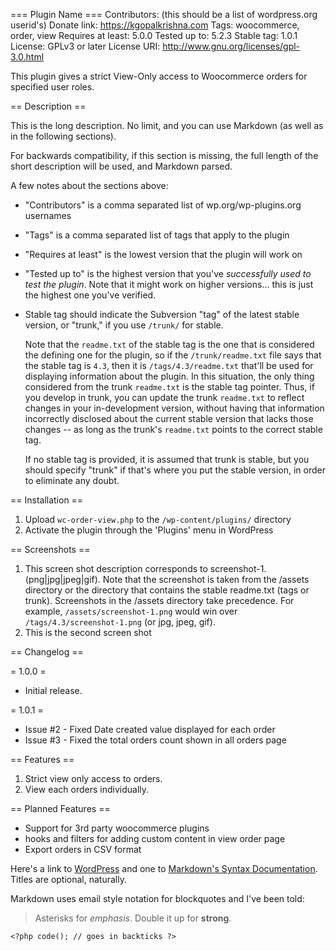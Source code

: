 === Plugin Name ===
Contributors: (this should be a list of wordpress.org userid's)
Donate link: https://kgopalkrishna.com
Tags: woocommerce, order, view
Requires at least: 5.0.0
Tested up to: 5.2.3
Stable tag: 1.0.1
License: GPLv3 or later
License URI: http://www.gnu.org/licenses/gpl-3.0.html

This plugin gives a strict View-Only access to Woocommerce orders for specified user roles.

== Description ==

This is the long description.  No limit, and you can use Markdown (as well as in the following sections).

For backwards compatibility, if this section is missing, the full length of the short description will be used, and
Markdown parsed.

A few notes about the sections above:

*   "Contributors" is a comma separated list of wp.org/wp-plugins.org usernames
*   "Tags" is a comma separated list of tags that apply to the plugin
*   "Requires at least" is the lowest version that the plugin will work on
*   "Tested up to" is the highest version that you've *successfully used to test the plugin*. Note that it might work on
higher versions... this is just the highest one you've verified.
*   Stable tag should indicate the Subversion "tag" of the latest stable version, or "trunk," if you use `/trunk/` for
stable.

    Note that the `readme.txt` of the stable tag is the one that is considered the defining one for the plugin, so
if the `/trunk/readme.txt` file says that the stable tag is `4.3`, then it is `/tags/4.3/readme.txt` that'll be used
for displaying information about the plugin.  In this situation, the only thing considered from the trunk `readme.txt`
is the stable tag pointer.  Thus, if you develop in trunk, you can update the trunk `readme.txt` to reflect changes in
your in-development version, without having that information incorrectly disclosed about the current stable version
that lacks those changes -- as long as the trunk's `readme.txt` points to the correct stable tag.

    If no stable tag is provided, it is assumed that trunk is stable, but you should specify "trunk" if that's where
you put the stable version, in order to eliminate any doubt.

== Installation ==

1. Upload `wc-order-view.php` to the `/wp-content/plugins/` directory
1. Activate the plugin through the 'Plugins' menu in WordPress

== Screenshots ==

1. This screen shot description corresponds to screenshot-1.(png|jpg|jpeg|gif). Note that the screenshot is taken from
the /assets directory or the directory that contains the stable readme.txt (tags or trunk). Screenshots in the /assets
directory take precedence. For example, `/assets/screenshot-1.png` would win over `/tags/4.3/screenshot-1.png`
(or jpg, jpeg, gif).
2. This is the second screen shot

== Changelog ==

= 1.0.0 =
* Initial release.

= 1.0.1 =
* Issue #2 - Fixed Date created value displayed for each order
* Issue #3 - Fixed the total orders count shown in all orders page

== Features ==

1. Strict view only access to orders.
1. View each orders individually.

== Planned Features ==

* Support for 3rd party woocommerce plugins
* hooks and filters for adding custom content in view order page
* Export orders in CSV format

Here's a link to [WordPress](http://wordpress.org/ "Your favorite software") and one to [Markdown's Syntax Documentation][markdown syntax].
Titles are optional, naturally.

[markdown syntax]: http://daringfireball.net/projects/markdown/syntax
            "Markdown is what the parser uses to process much of the readme file"

Markdown uses email style notation for blockquotes and I've been told:
> Asterisks for *emphasis*. Double it up  for **strong**.

`<?php code(); // goes in backticks ?>`